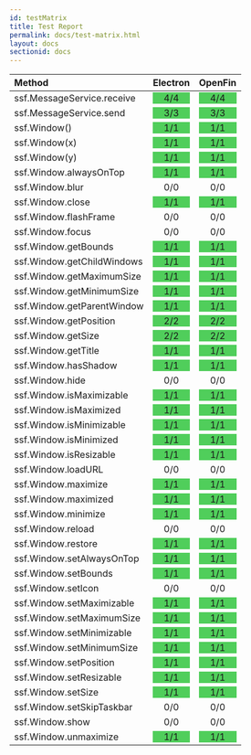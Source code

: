 ```yaml
---
id: testMatrix
title: Test Report
permalink: docs/test-matrix.html
layout: docs
sectionid: docs
---
```


| Method | Electron | OpenFin |
|:---|:---:|:---:|
|ssf.MessageService.receive|<div style="background-color:#50ce5b">4/4</div>|<div style="background-color:#50ce5b">4/4</div>|
|ssf.MessageService.send|<div style="background-color:#50ce5b">3/3</div>|<div style="background-color:#50ce5b">3/3</div>|
|ssf.Window()|<div style="background-color:#50ce5b">1/1</div>|<div style="background-color:#50ce5b">1/1</div>|
|ssf.Window(x)|<div style="background-color:#50ce5b">1/1</div>|<div style="background-color:#50ce5b">1/1</div>|
|ssf.Window(y)|<div style="background-color:#50ce5b">1/1</div>|<div style="background-color:#50ce5b">1/1</div>|
|ssf.Window.alwaysOnTop|<div style="background-color:#50ce5b">1/1</div>|<div style="background-color:#50ce5b">1/1</div>|
|ssf.Window.blur|<div style="background-color:">0/0</div>|<div style="background-color:">0/0</div>|
|ssf.Window.close|<div style="background-color:#50ce5b">1/1</div>|<div style="background-color:#50ce5b">1/1</div>|
|ssf.Window.flashFrame|<div style="background-color:">0/0</div>|<div style="background-color:">0/0</div>|
|ssf.Window.focus|<div style="background-color:">0/0</div>|<div style="background-color:">0/0</div>|
|ssf.Window.getBounds|<div style="background-color:#50ce5b">1/1</div>|<div style="background-color:#50ce5b">1/1</div>|
|ssf.Window.getChildWindows|<div style="background-color:#50ce5b">1/1</div>|<div style="background-color:#50ce5b">1/1</div>|
|ssf.Window.getMaximumSize|<div style="background-color:#50ce5b">1/1</div>|<div style="background-color:#50ce5b">1/1</div>|
|ssf.Window.getMinimumSize|<div style="background-color:#50ce5b">1/1</div>|<div style="background-color:#50ce5b">1/1</div>|
|ssf.Window.getParentWindow|<div style="background-color:#50ce5b">1/1</div>|<div style="background-color:#50ce5b">1/1</div>|
|ssf.Window.getPosition|<div style="background-color:#50ce5b">2/2</div>|<div style="background-color:#50ce5b">2/2</div>|
|ssf.Window.getSize|<div style="background-color:#50ce5b">2/2</div>|<div style="background-color:#50ce5b">2/2</div>|
|ssf.Window.getTitle|<div style="background-color:#50ce5b">1/1</div>|<div style="background-color:#50ce5b">1/1</div>|
|ssf.Window.hasShadow|<div style="background-color:#50ce5b">1/1</div>|<div style="background-color:#50ce5b">1/1</div>|
|ssf.Window.hide|<div style="background-color:">0/0</div>|<div style="background-color:">0/0</div>|
|ssf.Window.isMaximizable|<div style="background-color:#50ce5b">1/1</div>|<div style="background-color:#50ce5b">1/1</div>|
|ssf.Window.isMaximized|<div style="background-color:#50ce5b">1/1</div>|<div style="background-color:#50ce5b">1/1</div>|
|ssf.Window.isMinimizable|<div style="background-color:#50ce5b">1/1</div>|<div style="background-color:#50ce5b">1/1</div>|
|ssf.Window.isMinimized|<div style="background-color:#50ce5b">1/1</div>|<div style="background-color:#50ce5b">1/1</div>|
|ssf.Window.isResizable|<div style="background-color:#50ce5b">1/1</div>|<div style="background-color:#50ce5b">1/1</div>|
|ssf.Window.loadURL|<div style="background-color:">0/0</div>|<div style="background-color:">0/0</div>|
|ssf.Window.maximize|<div style="background-color:#50ce5b">1/1</div>|<div style="background-color:#50ce5b">1/1</div>|
|ssf.Window.maximized|<div style="background-color:#50ce5b">1/1</div>|<div style="background-color:#50ce5b">1/1</div>|
|ssf.Window.minimize|<div style="background-color:#50ce5b">1/1</div>|<div style="background-color:#50ce5b">1/1</div>|
|ssf.Window.reload|<div style="background-color:">0/0</div>|<div style="background-color:">0/0</div>|
|ssf.Window.restore|<div style="background-color:#50ce5b">1/1</div>|<div style="background-color:#50ce5b">1/1</div>|
|ssf.Window.setAlwaysOnTop|<div style="background-color:#50ce5b">1/1</div>|<div style="background-color:#50ce5b">1/1</div>|
|ssf.Window.setBounds|<div style="background-color:#50ce5b">1/1</div>|<div style="background-color:#50ce5b">1/1</div>|
|ssf.Window.setIcon|<div style="background-color:">0/0</div>|<div style="background-color:">0/0</div>|
|ssf.Window.setMaximizable|<div style="background-color:#50ce5b">1/1</div>|<div style="background-color:#50ce5b">1/1</div>|
|ssf.Window.setMaximumSize|<div style="background-color:#50ce5b">1/1</div>|<div style="background-color:#50ce5b">1/1</div>|
|ssf.Window.setMinimizable|<div style="background-color:#50ce5b">1/1</div>|<div style="background-color:#50ce5b">1/1</div>|
|ssf.Window.setMinimumSize|<div style="background-color:#50ce5b">1/1</div>|<div style="background-color:#50ce5b">1/1</div>|
|ssf.Window.setPosition|<div style="background-color:#50ce5b">1/1</div>|<div style="background-color:#50ce5b">1/1</div>|
|ssf.Window.setResizable|<div style="background-color:#50ce5b">1/1</div>|<div style="background-color:#50ce5b">1/1</div>|
|ssf.Window.setSize|<div style="background-color:#50ce5b">1/1</div>|<div style="background-color:#50ce5b">1/1</div>|
|ssf.Window.setSkipTaskbar|<div style="background-color:">0/0</div>|<div style="background-color:">0/0</div>|
|ssf.Window.show|<div style="background-color:">0/0</div>|<div style="background-color:">0/0</div>|
|ssf.Window.unmaximize|<div style="background-color:#50ce5b">1/1</div>|<div style="background-color:#50ce5b">1/1</div>|
